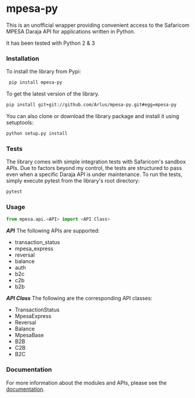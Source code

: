 # mpesa-py

  
This is an unofficial wrapper providing convenient access to the Safaricom MPESA Daraja API for applications written in Python.  
  
It has been tested with Python 2 & 3

### Installation

To install the library from Pypi:
``` bash
 pip install mpesa-py 
 ```


To get the latest version of the library.
```bash
pip install git+git://github.com/Arlus/mpesa-py.git#egg=mpesa-py
```

You can also clone or download the library package and install it using setuptools:

``` bash 
python setup.py install
```

### Tests

The library comes with simple integration tests with Safaricom's sandbox APIs. Due to factors beyond my control, the tests are structured to pass even when a specific Daraja API is under maintenance. To run the tests, simply execute pytest from the library's root directory:

``` bash
pytest
```

### Usage

``` python
from mpesa.api.<API> import <API Class>
```
***API***
The following APIs are supported:
-   transaction_status
-   mpesa_express
-   reversal
-   balance
-   auth
-   b2c
-   c2b
-   b2b

***API Class***
The following are the corresponding API classes:
 - TransactionStatus
 - MpesaExpress
 - Reversal
 - Balance
 - MpesaBase
 - B2B
 - C2B
 - B2C
 

### Documentation

For more information about the modules and APIs, please see the [documentation](https://python-mpesa.readthedocs.io/).
